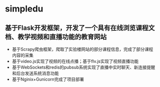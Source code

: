 # simpledu
## 基于Flask开发框架，开发了一个具有在线浏览课程文档、教学视频和直播功能的教育网站
* 基于Scrapy爬虫框架，爬取了实验楼网站的部分课程信息，完成了部分课程内容的采集
* 基于video.js实现了视频的在线点播；基于flv.js实现了视频直播功能
* 基于WebSockets和redis的pubsub系统实现了直播中实时聊天、新连接提醒和后台发送系统消息功能
* 基于Nginix+Gunicorn完成了项目部署
